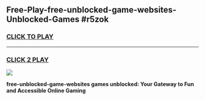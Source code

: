 
## Free-Play-free-unblocked-game-websites-Unblocked-Games #r5zok
<h3>
<a href="https://news.freeplayer.one?title=free-unblocked-game-websites&ref=8M">CLICK TO PLAY</a></h3>
<hr>

<h3>
<a href="https://news.freeplayer.one?title=free-unblocked-game-websites&ref=8M">CLICK 2 PLAY</a>
  
</h3>

<a href="https://news.freeplayer.one?title=free-unblocked-game-websites&ref=8M"><img src="https://clearcache.store/games.png"></a>


**free-unblocked-game-websites games unblocked: Your Gateway to Fun and Accessible Online Gaming**
